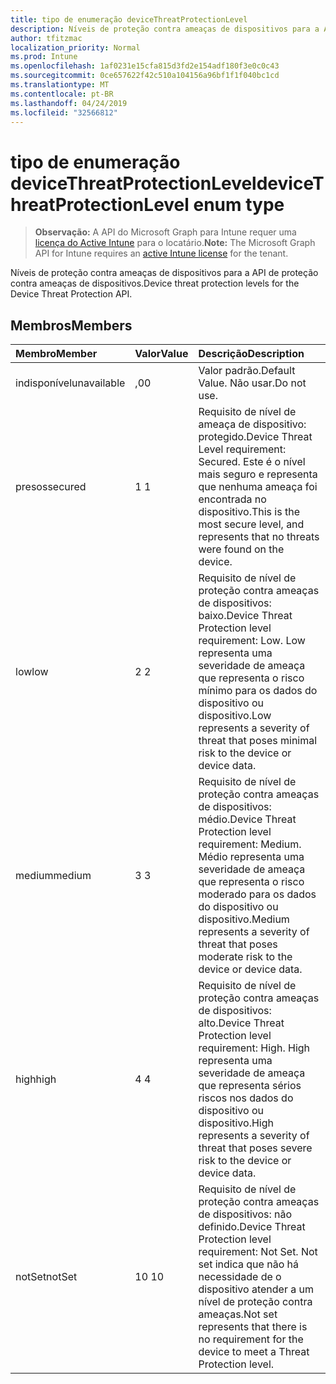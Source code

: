 ```yaml
---
title: tipo de enumeração deviceThreatProtectionLevel
description: Níveis de proteção contra ameaças de dispositivos para a API de proteção contra ameaças de dispositivos.
author: tfitzmac
localization_priority: Normal
ms.prod: Intune
ms.openlocfilehash: 1af0231e15cfa815d3fd2e154adf180f3e0c0c43
ms.sourcegitcommit: 0ce657622f42c510a104156a96bf1f1f040bc1cd
ms.translationtype: MT
ms.contentlocale: pt-BR
ms.lasthandoff: 04/24/2019
ms.locfileid: "32566812"
---
```

# <a name="devicethreatprotectionlevel-enum-type"></a><span data-ttu-id="040fd-103">tipo de enumeração deviceThreatProtectionLevel</span><span class="sxs-lookup"><span data-stu-id="040fd-103">deviceThreatProtectionLevel enum type</span></span>

> <span data-ttu-id="040fd-104">**Observação:** A API do Microsoft Graph para Intune requer uma [licença do Active Intune](https://go.microsoft.com/fwlink/?linkid=839381) para o locatário.</span><span class="sxs-lookup"><span data-stu-id="040fd-104">**Note:** The Microsoft Graph API for Intune requires an [active Intune license](https://go.microsoft.com/fwlink/?linkid=839381) for the tenant.</span></span>

<span data-ttu-id="040fd-105">Níveis de proteção contra ameaças de dispositivos para a API de proteção contra ameaças de dispositivos.</span><span class="sxs-lookup"><span data-stu-id="040fd-105">Device threat protection levels for the Device Threat Protection API.</span></span>

## <a name="members"></a><span data-ttu-id="040fd-106">Membros</span><span class="sxs-lookup"><span data-stu-id="040fd-106">Members</span></span>
|<span data-ttu-id="040fd-107">Membro</span><span class="sxs-lookup"><span data-stu-id="040fd-107">Member</span></span>|<span data-ttu-id="040fd-108">Valor</span><span class="sxs-lookup"><span data-stu-id="040fd-108">Value</span></span>|<span data-ttu-id="040fd-109">Descrição</span><span class="sxs-lookup"><span data-stu-id="040fd-109">Description</span></span>|
|:---|:---|:---|
|<span data-ttu-id="040fd-110">indisponível</span><span class="sxs-lookup"><span data-stu-id="040fd-110">unavailable</span></span>|<span data-ttu-id="040fd-111">,0</span><span class="sxs-lookup"><span data-stu-id="040fd-111">0</span></span>|<span data-ttu-id="040fd-112">Valor padrão.</span><span class="sxs-lookup"><span data-stu-id="040fd-112">Default Value.</span></span> <span data-ttu-id="040fd-113">Não usar.</span><span class="sxs-lookup"><span data-stu-id="040fd-113">Do not use.</span></span>|
|<span data-ttu-id="040fd-114">presos</span><span class="sxs-lookup"><span data-stu-id="040fd-114">secured</span></span>|<span data-ttu-id="040fd-115">1 </span><span class="sxs-lookup"><span data-stu-id="040fd-115">1</span></span>|<span data-ttu-id="040fd-116">Requisito de nível de ameaça de dispositivo: protegido.</span><span class="sxs-lookup"><span data-stu-id="040fd-116">Device Threat Level requirement: Secured.</span></span> <span data-ttu-id="040fd-117">Este é o nível mais seguro e representa que nenhuma ameaça foi encontrada no dispositivo.</span><span class="sxs-lookup"><span data-stu-id="040fd-117">This is the most secure level, and represents that no threats were found on the device.</span></span>|
|<span data-ttu-id="040fd-118">low</span><span class="sxs-lookup"><span data-stu-id="040fd-118">low</span></span>|<span data-ttu-id="040fd-119">2 </span><span class="sxs-lookup"><span data-stu-id="040fd-119">2</span></span>|<span data-ttu-id="040fd-120">Requisito de nível de proteção contra ameaças de dispositivos: baixo.</span><span class="sxs-lookup"><span data-stu-id="040fd-120">Device Threat Protection level requirement: Low.</span></span> <span data-ttu-id="040fd-121">Low representa uma severidade de ameaça que representa o risco mínimo para os dados do dispositivo ou dispositivo.</span><span class="sxs-lookup"><span data-stu-id="040fd-121">Low represents a severity of threat that poses minimal risk to the device or device data.</span></span>|
|<span data-ttu-id="040fd-122">medium</span><span class="sxs-lookup"><span data-stu-id="040fd-122">medium</span></span>|<span data-ttu-id="040fd-123">3 </span><span class="sxs-lookup"><span data-stu-id="040fd-123">3</span></span>|<span data-ttu-id="040fd-124">Requisito de nível de proteção contra ameaças de dispositivos: médio.</span><span class="sxs-lookup"><span data-stu-id="040fd-124">Device Threat Protection level requirement: Medium.</span></span> <span data-ttu-id="040fd-125">Médio representa uma severidade de ameaça que representa o risco moderado para os dados do dispositivo ou dispositivo.</span><span class="sxs-lookup"><span data-stu-id="040fd-125">Medium represents a severity of threat that poses moderate risk to the device or device data.</span></span>|
|<span data-ttu-id="040fd-126">high</span><span class="sxs-lookup"><span data-stu-id="040fd-126">high</span></span>|<span data-ttu-id="040fd-127">4 </span><span class="sxs-lookup"><span data-stu-id="040fd-127">4</span></span>|<span data-ttu-id="040fd-128">Requisito de nível de proteção contra ameaças de dispositivos: alto.</span><span class="sxs-lookup"><span data-stu-id="040fd-128">Device Threat Protection level requirement: High.</span></span> <span data-ttu-id="040fd-129">High representa uma severidade de ameaça que representa sérios riscos nos dados do dispositivo ou dispositivo.</span><span class="sxs-lookup"><span data-stu-id="040fd-129">High represents a severity of threat that poses severe risk to the device or device data.</span></span>|
|<span data-ttu-id="040fd-130">notSet</span><span class="sxs-lookup"><span data-stu-id="040fd-130">notSet</span></span>|<span data-ttu-id="040fd-131">10 </span><span class="sxs-lookup"><span data-stu-id="040fd-131">10</span></span>|<span data-ttu-id="040fd-132">Requisito de nível de proteção contra ameaças de dispositivos: não definido.</span><span class="sxs-lookup"><span data-stu-id="040fd-132">Device Threat Protection level requirement: Not Set.</span></span> <span data-ttu-id="040fd-133">Not set indica que não há necessidade de o dispositivo atender a um nível de proteção contra ameaças.</span><span class="sxs-lookup"><span data-stu-id="040fd-133">Not set represents that there is no requirement for the device to meet a Threat Protection level.</span></span>|



